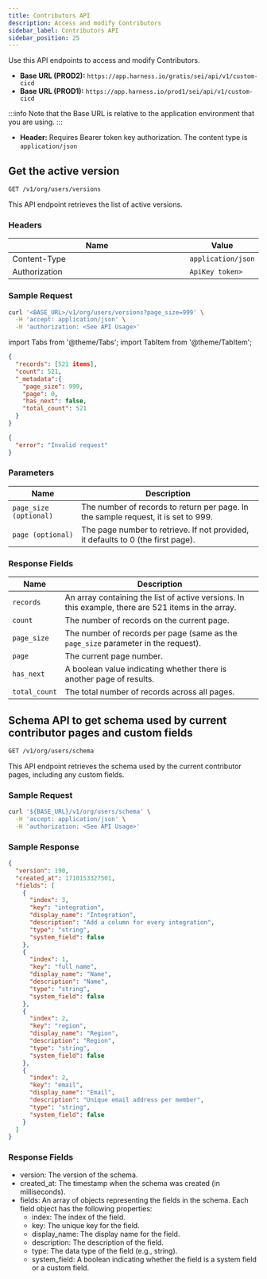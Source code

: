 ```yaml
---
title: Contributors API
description: Access and modify Contributors
sidebar_label: Contributors API
sidebar_position: 25
---
```


Use this API endpoints to access and modify Contributors.

* **Base URL (PROD2):** `https://app.harness.io/gratis/sei/api/v1/custom-cicd`
* **Base URL (PROD1):** `https://app.harness.io/prod1/sei/api/v1/custom-cicd`

:::info
Note that the Base URL is relative to the application environment that you are using.
:::

* **Header:** Requires Bearer token key authorization. The content type is `application/json`

## Get the active version

```bash
GET /v1/org/users/versions
```

This API endpoint retrieves the list of active versions.

### Headers

<table><thead><tr><th width="465">Name</th><th>Value</th></tr></thead><tbody><tr><td>Content-Type</td><td><code>application/json</code></td></tr><tr><td>Authorization</td><td><code>ApiKey token></code></td></tr></tbody></table>

### Sample Request

```bash
curl '<BASE_URL>/v1/org/users/versions?page_size=999' \
  -H 'accept: application/json' \
  -H 'authorization: <See API Usage>'
```

import Tabs from '@theme/Tabs';
import TabItem from '@theme/TabItem';

<Tabs>
  <TabItem value="200" label="200" default>

```json
{
  "records": [521 items],
  "count": 521,
  "_metadata":{
    "page_size": 999,
    "page": 0,
    "has_next": false,
    "total_count": 521
  }
}
```

</TabItem>
  <TabItem value="400" label="400">

```json
{
  "error": "Invalid request"
}
```

</TabItem>
</Tabs>

### Parameters

| Name                   | Description                                                                        |
| ---------------------- | ---------------------------------------------------------------------------------- |
| `page_size (optional)` | The number of records to return per page. In the sample request, it is set to 999. |
| `page (optional)`      | The page number to retrieve. If not provided, it defaults to 0 (the first page).   |

### Response Fields

| Name          | Description                                                                                         |
| ------------- | --------------------------------------------------------------------------------------------------- |
| `records`     | An array containing the list of active versions. In this example, there are 521 items in the array. |
| `count`       | The number of records on the current page.                                                          |
| `page_size`   | The number of records per page (same as the `page_size` parameter in the request).                  |
| `page`        | The current page number.                                                                            |
| `has_next`    |  A boolean value indicating whether there is another page of results.                               |
| `total_count` | The total number of records across all pages.                                                       |

## Schema API to get schema used by current contributor pages and custom fields

```bash
GET /v1/org/users/schema
```

This API endpoint retrieves the schema used by the current contributor pages, including any custom fields.

### Sample Request

```bash
curl '${BASE_URL}/v1/org/users/schema' \
  -H 'accept: application/json' \
  -H 'authorization: <See API Usage>'
```

### Sample Response

```json
{
  "version": 190,
  "created_at": 1710153327501,
  "fields": [
    {
      "index": 3,
      "key": "integration",
      "display_name": "Integration",
      "description": "Add a column for every integration",
      "type": "string",
      "system_field": false
    },
    {
      "index": 1,
      "key": "full_name",
      "display_name": "Name",
      "description": "Name",
      "type": "string",
      "system_field": false
    },
    {
      "index": 2,
      "key": "region",
      "display_name": "Region",
      "description": "Region",
      "type": "string",
      "system_field": false
    },
    {
      "index": 2,
      "key": "email",
      "display_name": "Email",
      "description": "Unique email address per member",
      "type": "string",
      "system_field": false
    }
  ]
}
```

### Response Fields

* version: The version of the schema. 
* created_at: The timestamp when the schema was created (in milliseconds). 
* fields: An array of objects representing the fields in the schema. Each field object has the following properties: 
  * index: The index of the field. 
  * key: The unique key for the field. 
  * display_name: The display name for the field. 
  * description: The description of the field. 
  * type: The data type of the field (e.g., string). 
  * system_field: A boolean indicating whether the field is a system field or a custom field.